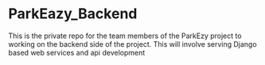 # ParkEazy_Backend
This is the private repo for the team members of the ParkEzy project to working on the backend side of the project. This will involve serving Django based web services and api development
